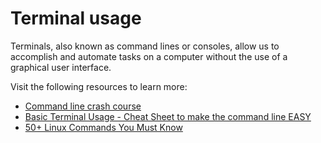# Terminal usage

Terminals, also known as command lines or consoles, allow us to accomplish and automate tasks on a computer without the use of a graphical user interface.

Visit the following resources to learn more:

- [Command line crash course](https://developer.mozilla.org/en-US/docs/Learn/Tools_and_testing/Understanding_client-side_tools/Command_line)
- [Basic Terminal Usage - Cheat Sheet to make the command line EASY](https://www.youtube.com/watch?v=jDINUSK7rXE)
- [50+ Linux Commands You Must Know](https://www.digitalocean.com/community/tutorials/linux-commands)